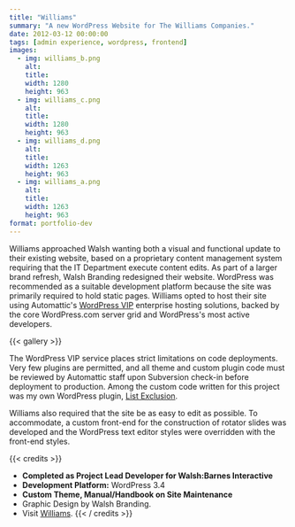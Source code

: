 ```yaml
---
title: "Williams"
summary: "A new WordPress Website for The Williams Companies."
date: 2012-03-12 00:00:00
tags: [admin experience, wordpress, frontend]
images:
  - img: williams_b.png
    alt:
    title:
    width: 1280
    height: 963
  - img: williams_c.png
    alt:
    title:
    width: 1280
    height: 963
  - img: williams_d.png
    alt:
    title:
    width: 1263
    height: 963
  - img: williams_a.png
    alt:
    title:
    width: 1263
    height: 963
format: portfolio-dev
---
```


Williams approached Walsh wanting both a visual and functional update to their existing website, based on a proprietary content management system requiring that the IT Department execute content edits. As part of a larger brand refresh, Walsh Branding redesigned their website. WordPress was recommended as a suitable development platform because the site was primarily required to hold static pages. Williams opted to host their site using Automattic's [WordPress VIP](http://vip.wordpress.com/) enterprise hosting solutions, backed by the core WordPress.com server grid and WordPress's most active developers.

{{< gallery >}}

The WordPress VIP service places strict limitations on code deployments. Very few plugins are permitted, and all theme and custom plugin code must be reviewed by Automattic staff upon Subversion check-in before deployment to production. Among the custom code written for this project was my own WordPress plugin, [List Exclusion](/project/list-exclusion-plugin).

Williams also required that the site be as easy to edit as possible. To accommodate, a custom front-end for the construction of rotator slides was developed and the WordPress text editor styles were overridden with the front-end styles.

{{< credits >}}
*   **Completed as Project Lead Developer for Walsh:Barnes Interactive**
*   **Development Platform:** WordPress 3.4
*   **Custom Theme, Manual/Handbook on Site Maintenance**
*   Graphic Design by Walsh Branding.
*   Visit [Williams](http://co.williams.com).
{{< / credits >}}
